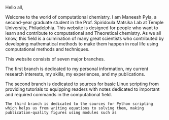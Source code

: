 Hello all,

Welcome to the world of computational chemistry.
I am Maneesh Pyla, a second-year graduate student in the Prof. Spiridoula Matsika Lab at Temple University, Philadelphia. This website is designed for people who want to learn and contribute to computational and Theoretical chemistry. As we all know, this field is a culmination of many great scientists who contributed by developing mathematical methods  to make them happen in real life using computational methods and techniques.

This website consists of seven major branches.
 
 The first branch is dedicated to my personal information, my current research interests, my skills, my experiences, and my publications.

 The second branch is dedicated to sources for basic Linux scripting from providing tutorials to equipping readers with notes dedicated to important and required commands in the computational field.

	The third branch is dedicated to the sources for Python scripting which helps us from writing equations to solving them, making publication-quality figures using modules such as 

